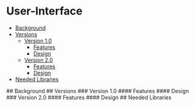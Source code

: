 # User-Interface

* [Background](#headers) <br/>
* [Versions](#headers) <br/>
  * [Version 1.0](#headers) <br/>
    * [Features](#headers) <br/>
    * [Design](#headers) <br/>
  * [Version 2.0](#headers) <br/>
    * [Features](#headers) <br/>
    * [Design](#headers) <br/>
* [Needed Libraries](#headers) <br/>

<a name="headers"/>
## Background

<a name="headers"/>
## Versions

<a name="headers"/>
### Version 1.0

<a name="headers"/>
#### Features

<a name="headers"/>
#### Design

<a name="headers"/>
### Version 2.0

<a name="headers"/>
#### Features

<a name="headers"/>
#### Design

<a name="headers"/>
## Needed Libraries
